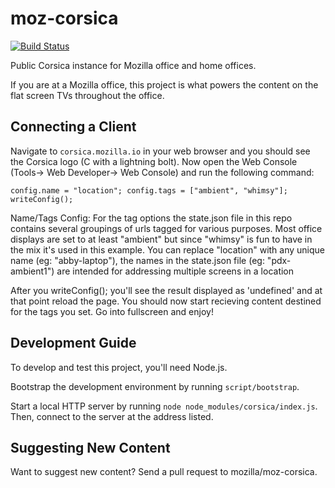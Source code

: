 moz-corsica
===========

[![Build Status](https://travis-ci.org/mozilla/moz-corsica.svg)](https://travis-ci.org/mozilla/moz-corsica)

Public Corsica instance for Mozilla office and home offices.

If you are at a Mozilla office, this project is what powers the content
on the flat screen TVs throughout the office.

Connecting a Client
-------------------

Navigate to `corsica.mozilla.io` in your web browser and you should see the Corsica logo (C with a lightning bolt). Now open the Web Console (Tools-> Web Developer-> Web Console) and run the following command:

    config.name = "location"; config.tags = ["ambient", "whimsy"]; writeConfig();

Name/Tags Config: For the tag options the state.json file in this repo contains several groupings of urls tagged for various purposes. Most office displays are set to at least "ambient" but since "whimsy" is fun to have in the mix it's used in this example. You can replace "location" with any unique name (eg: "abby-laptop"), the names in the state.json file (eg: "pdx-ambient1") are intended for addressing multiple screens in a location

After you writeConfig(); you'll see the result displayed as 'undefined' and at that point reload the page. You should now start recieving content destined for the tags you set.  Go into fullscreen and enjoy!

Development Guide
-----------------

To develop and test this project, you'll need Node.js.

Bootstrap the development environment by running `script/bootstrap`.

Start a local HTTP server by running `node node_modules/corsica/index.js`.
Then, connect to the server at the address listed.

Suggesting New Content
----------------------

Want to suggest new content? Send a pull request to mozilla/moz-corsica.
